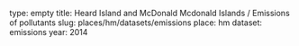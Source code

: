 type: empty
title: Heard Island and McDonald Mcdonald Islands / Emissions of pollutants
slug: places/hm/datasets/emissions
place: hm
dataset: emissions
year: 2014
